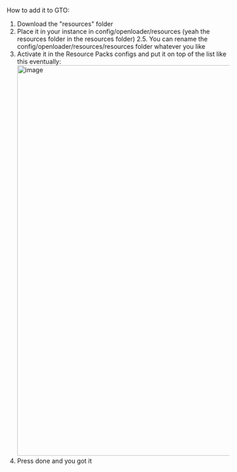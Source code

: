 How to add it to GTO:

1. Download the "resources" folder
2. Place it in your instance in config/openloader/resources (yeah the resources folder in the resources folder)
2.5. You can rename the config/openloader/resources/resources folder whatever you like
3. Activate it in the Resource Packs configs and put it on top of the list like this eventually:
   <img width="1423" height="883" alt="image" src="https://github.com/user-attachments/assets/976d4c3c-9caa-4bea-8eb3-4c40f1f6c610" />
4. Press done and you got it
